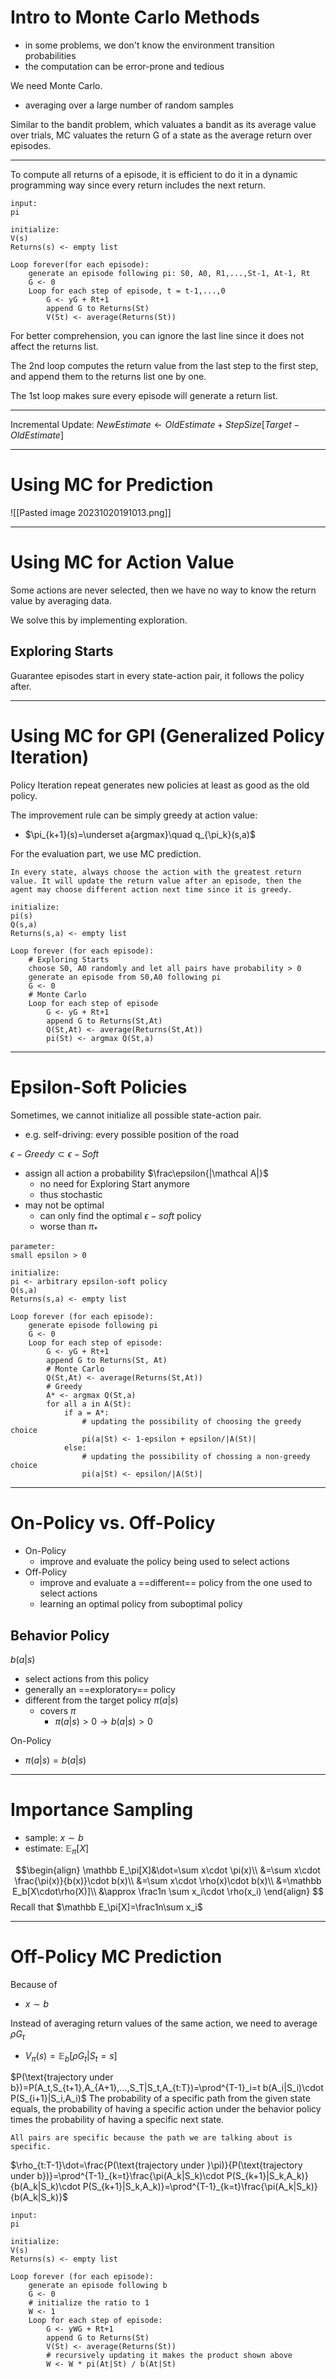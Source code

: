# Intro to Monte Carlo Methods

- in some problems, we don't know the environment transition probabilities
- the computation can be error-prone and tedious

We need Monte Carlo.
- averaging over a large number of random samples

Similar to the bandit problem, which valuates a bandit as its average value over trials, MC valuates the return G of a state as the average return over episodes.

---
To compute all returns of a episode, it is efficient to do it in a dynamic programming way since every return includes the next return.

```MC prediction V
input: 
pi

initialize:
V(s)
Returns(s) <- empty list

Loop forever(for each episode):
	generate an episode following pi: S0, A0, R1,...,St-1, At-1, Rt
	G <- 0
	Loop for each step of episode, t = t-1,...,0
		G <- yG + Rt+1
		append G to Returns(St)
		V(St) <- average(Returns(St))
```


For better comprehension, you can ignore the last line since it does not affect the returns list.

The 2nd loop computes the return value from the last step to the first step, and append them to the returns list one by one.

The 1st loop makes sure every episode will generate a return list.

---
Incremental Update: 
$NewEstimate\leftarrow OldEstimate+StepSize[Target-OldEstimate]$

---
# Using MC for Prediction
 ![[Pasted image 20231020191013.png]]

---
# Using MC for Action Value

Some actions are never selected, then we have no way to know the return value by averaging data.

We solve this by implementing exploration.

## Exploring Starts

Guarantee episodes start in every state-action pair, it follows the policy after.

---
# Using MC for GPI (Generalized Policy Iteration)

Policy Iteration repeat generates new policies at least as good as the old policy.

The improvement rule can be simply greedy at action value:
- $\pi_{k+1}(s)=\underset a{argmax}\quad q_{\pi_k}(s,a)$

For the evaluation part, we use MC prediction.

	In every state, always choose the action with the greatest return value. It will update the return value after an episode, then the agent may choose different action next time since it is greedy.

```MC ES
initialize:
pi(s)
Q(s,a)
Returns(s,a) <- empty list

Loop forever (for each episode):
	# Exploring Starts
	choose S0, A0 randomly and let all pairs have probability > 0
	generate an episode from S0,A0 following pi
	G <- 0
	# Monte Carlo
	Loop for each step of episode
		G <- yG + Rt+1
		append G to Returns(St,At)
		Q(St,At) <- average(Returns(St,At))
		pi(St) <- argmax Q(St,a)
```

---
# Epsilon-Soft Policies

Sometimes, we cannot initialize all possible state-action pair. 
- e.g. self-driving: every possible position of the road

$\epsilon-Greedy\subset\epsilon-Soft$
- assign all action a probability $\frac\epsilon{|\mathcal A|}$
	- no need for Exploring Start anymore
	- thus stochastic
- may not be optimal
	- can only find the optimal $\epsilon-soft$ policy
	- worse than $\pi_*$
 
```MC control (for epsilon-soft)
parameter:
small epsilon > 0

initialize:
pi <- arbitrary epsilon-soft policy
Q(s,a)
Returns(s,a) <- empty list

Loop forever (for each episode):
	generate episode following pi
	G <- 0
	Loop for each step of episode:
		G <- yG + Rt+1
		append G to Returns(St, At)
		# Monte Carlo
		Q(St,At) <- average(Returns(St,At))
		# Greedy
		A* <- argmax Q(St,a)
		for all a in A(St):
			if a = A*:
				# updating the possibility of choosing the greedy choice
				pi(a|St) <- 1-epsilon + epsilon/|A(St)|
			else:
				# updating the possibility of chossing a non-greedy choice
				pi(a|St) <- epsilon/|A(St)|
```

---
# On-Policy vs. Off-Policy

- On-Policy
	- improve and evaluate the policy being used to select actions
- Off-Policy
	- improve and evaluate a ==different== policy from the one used to select actions
	- learning an optimal policy from suboptimal policy

## Behavior Policy

$b(a|s)$
- select actions from this policy
- generally an ==exploratory== policy
- different from the target policy $\pi(a|s)$
	- covers $\pi$
		- $\pi(a|s)>0\rightarrow b(a|s)>0$

On-Policy
- $\pi(a|s)=b(a|s)$

---
# Importance Sampling

- sample: $x\sim b$
- estimate: $\mathbb E_\pi[X]$

$$\begin{align}
\mathbb E_\pi[X]&\dot=\sum x\cdot \pi(x)\\
&=\sum x\cdot \frac{\pi(x)}{b(x)}\cdot b(x)\\
&=\sum x\cdot \rho(x)\cdot b(x)\\
&=\mathbb E_b[X\cdot\rho(X)]\\
&\approx \frac1n \sum x_i\cdot \rho(x_i)
\end{align}
$$
Recall that $\mathbb E_\pi[X]=\frac1n\sum x_i$

---
# Off-Policy MC Prediction

Because of
- $x\sim b$

Instead of averaging return values of the same action, we need to average $\rho G_t$
- $V_\pi(s)=\mathbb E_b[\rho G_t|S_t=s]$

$P(\text{trajectory under b})=P(A_t,S_{t+1},A_{A+1},...,S_T|S_t,A_{t:T})=\prod^{T-1}_i=t b(A_i|S_i)\cdot P(S_{i+1}|S_i,A_i)$
	The probability of a specific path from the given state equals,
	the probability of having a specific action under the behavior policy
	times the probability of having a specific next state.

	All pairs are specific because the path we are talking about is specific.

 $\rho_{t:T-1}\dot=\frac{P(\text{trajectory under }\pi)}{P(\text{trajectory under b})}=\prod^{T-1}_{k=t}\frac{\pi(A_k|S_k)\cdot P(S_{k+1}|S_k,A_k)}{b(A_k|S_k)\cdot P(S_{k+1}|S_k,A_k)}=\prod^{T-1}_{k=t}\frac{\pi(A_k|S_k)}{b(A_k|S_k)}$ 
 
```Off-Policy MC
input:
pi

initialize:
V(s)
Returns(s) <- empty list

Loop forever (for each episode):
	generate an episode following b
	G <- 0
	# initialize the ratio to 1
	W <- 1
	Loop for each step of episode:
		G <- yWG + Rt+1
		append G to Returns(St)
		V(St) <- average(Returns(St))
		# recursively updating it makes the product shown above
		W <- W * pi(At|St) / b(At|St)
```

